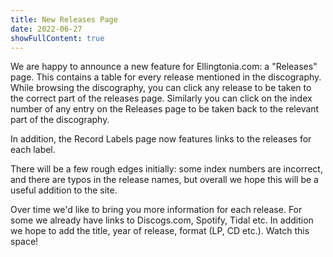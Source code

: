 ```yaml
---
title: New Releases Page
date: 2022-06-27
showFullContent: true
---
```


We are happy to announce a new feature for Ellingtonia.com: a "Releases" page.
This contains a table for every release mentioned in the discography. While
browsing the discography, you can click any release to be taken to the correct
part of the releases page. Similarly you can click on the index number of any
entry on the Releases page to be taken back to the relevant part of the
discography.

In addition, the Record Labels page now features links to the releases for each
label.

There will be a few rough edges initially: some index numbers are incorrect, and
there are typos in the release names, but overall we hope this will be a useful
addition to the site.

Over time we'd like to bring you more information for each release. For some we
already have links to Discogs.com, Spotify, Tidal etc. In addition we hope to
add the title, year of release, format (LP, CD etc.). Watch this space!
